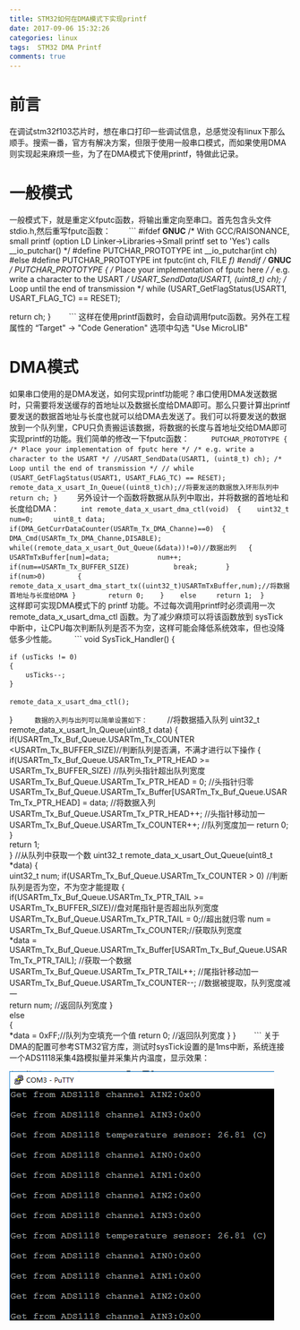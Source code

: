 ```yaml
---
title: STM32如何在DMA模式下实现printf
date: 2017-09-06 15:32:26
categories: linux
tags:  STM32 DMA Printf
comments: true
---
```

# 前言
在调试stm32f103芯片时，想在串口打印一些调试信息，总感觉没有linux下那么顺手。搜索一番，官方有解决方案，但限于使用一般串口模式，而如果使用DMA则实现起来麻烦一些，为了在DMA模式下使用printf，特做此记录。
<!--more-->
# 一般模式
一般模式下，就是重定义fputc函数，将输出重定向至串口。首先包含头文件 stdio.h,然后重写fputc函数：
　　```
#ifdef __GNUC__
/* With GCC/RAISONANCE, small printf (option LD Linker->Libraries->Small printf set to 'Yes') calls __io_putchar() */
#define PUTCHAR_PROTOTYPE int __io_putchar(int ch)
#else
#define PUTCHAR_PROTOTYPE int fputc(int ch, FILE *f)
#endif /* __GNUC__ */
PUTCHAR_PROTOTYPE
{
  /* Place your implementation of fputc here */
  /* e.g. write a character to the USART */
  USART_SendData(USART1, (uint8_t) ch);
  /* Loop until the end of transmission */
  while (USART_GetFlagStatus(USART1, USART_FLAG_TC) == RESET);
	
  return ch;
}
　　```
这样在使用printf函数时，会自动调用fputc函数。另外在工程属性的 “Target" -> "Code Generation" 选项中勾选 "Use MicroLIB"
# DMA模式
如果串口使用的是DMA发送，如何实现printf功能呢？串口使用DMA发送数据时，只需要将发送缓存的首地址以及数据长度给DMA即可。那么只要计算出printf要发送的数据首地址与长度也就可以给DMA去发送了。我们可以将要发送的数据放到一个队列里，CPU只负责搬运该数据，将数据的长度与首地址交给DMA即可实现printf的功能。我们简单的修改一下fputc函数：
　　```
PUTCHAR_PROTOTYPE
{
  /* Place your implementation of fputc here */
  /* e.g. write a character to the USART */
  //USART_SendData(USART1, (uint8_t) ch);
  /* Loop until the end of transmission */
 // while (USART_GetFlagStatus(USART1, USART_FLAG_TC) == RESET);
  remote_data_x_usart_In_Queue((uint8_t)ch);//将要发送的数据放入环形队列中
  return ch;
}
　　```
另外设计一个函数将数据从队列中取出，并将数据的首地址和长度给DMA：
　　```
int remote_data_x_usart_dma_ctl(void) 
{ 	
	uint32_t num=0; 	uint8_t data; 	
	if(DMA_GetCurrDataCounter(USARTm_Tx_DMA_Channe)==0) 
	{
		DMA_Cmd(USARTm_Tx_DMA_Channe,DISABLE); 		
		while((remote_data_x_usart_Out_Queue(&data))!=0)//数据出列	
		{	 			
			USARTmTxBuffer[num]=data; 			
			num++; 			
			if(num==USARTm_Tx_BUFFER_SIZE) 			
				break; 		
		} 		
		if(num>0) 		
		{ 			
			remote_data_x_usart_dma_start_tx((uint32_t)USARTmTxBuffer,num);//将数据首地址与长度给DMA
		} 		
		return 0; 	
	} 	
	else 	
		return 1; 
}
　　```
这样即可实现DMA模式下的 printf 功能。不过每次调用printf时必须调用一次 remote_data_x_usart_dma_ctl 函数。为了减少麻烦可以将该函数放到 sysTick 中断中，让CPU每次判断队列是否不为空，这样可能会降低系统效率，但也没降低多少性能。
　　```
void SysTick_Handler()
{

	if (usTicks != 0)
	{
		usTicks--;
	}
	
	remote_data_x_usart_dma_ctl();
}
　　```
数据的入列与出列可以简单设置如下：
　　```
//将数据插入队列
uint32_t remote_data_x_usart_In_Queue(uint8_t data) 
{ 	
	if(USARTm_Tx_Buf_Queue.USARTm_Tx_COUNTER <USARTm_Tx_BUFFER_SIZE)//判断队列是否满，不满才进行以下操作
		{
			if(USARTm_Tx_Buf_Queue.USARTm_Tx_PTR_HEAD >= USARTm_Tx_BUFFER_SIZE) //队列头指针超出队列宽度
				USARTm_Tx_Buf_Queue.USARTm_Tx_PTR_HEAD = 0; //头指针归零 		
			USARTm_Tx_Buf_Queue.USARTm_Tx_Buffer[USARTm_Tx_Buf_Queue.USARTm_Tx_PTR_HEAD] = data; //将数据入列		
			USARTm_Tx_Buf_Queue.USARTm_Tx_PTR_HEAD++; 	//头指针移动加一	
			USARTm_Tx_Buf_Queue.USARTm_Tx_COUNTER++;  	//队列宽度加一
			return 0; 	
		} 		
	return 1;	 	 
}
//从队列中获取一个数
uint32_t remote_data_x_usart_Out_Queue(uint8_t *data) 
{ 	
	uint32_t num;
	if(USARTm_Tx_Buf_Queue.USARTm_Tx_COUNTER > 0) 	//判断队列是否为空，不为空才能提取
		{ 		
			if(USARTm_Tx_Buf_Queue.USARTm_Tx_PTR_TAIL >= USARTm_Tx_BUFFER_SIZE)//盘对尾指针是否超出队列宽度			
				USARTm_Tx_Buf_Queue.USARTm_Tx_PTR_TAIL = 0;//超出就归零
			num = USARTm_Tx_Buf_Queue.USARTm_Tx_COUNTER;//获取队列宽度	
			*data = USARTm_Tx_Buf_Queue.USARTm_Tx_Buffer[USARTm_Tx_Buf_Queue.USARTm_Tx_PTR_TAIL]; //获取一个数据	
			USARTm_Tx_Buf_Queue.USARTm_Tx_PTR_TAIL++; //尾指针移动加一	
			USARTm_Tx_Buf_Queue.USARTm_Tx_COUNTER--; //数据被提取，队列宽度减一		
			return num; //返回队列宽度
		} 	
	else 	
		{ 		
			*data = 0xFF;//队列为空填充一个值
			return 0; //返回队列宽度
		} 
}
　　```
关于DMA的配置可参考STM32官方库，测试时sysTick设置的是1ms中断，系统连接一个ADS1118采集4路模拟量并采集片内温度，显示效果：

![](stm32-dma-printf/printf.png)
